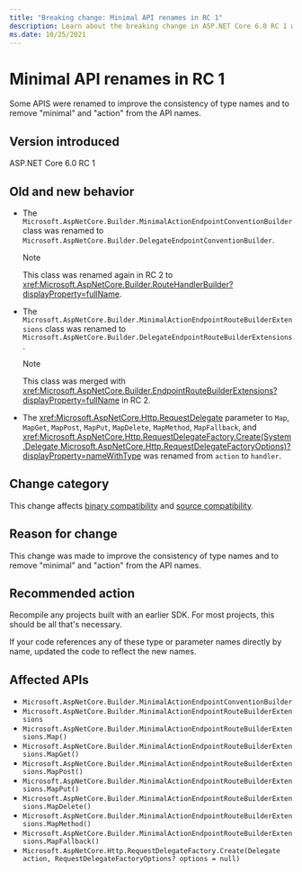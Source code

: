 ```yaml
---
title: "Breaking change: Minimal API renames in RC 1"
description: Learn about the breaking change in ASP.NET Core 6.0 RC 1 where some minimal APIs were renamed.
ms.date: 10/25/2021
---
```

# Minimal API renames in RC 1

Some APIS were renamed to improve the consistency of type names and to remove "minimal" and "action" from the API names.

## Version introduced

ASP.NET Core 6.0 RC 1

## Old and new behavior

- The `Microsoft.AspNetCore.Builder.MinimalActionEndpointConventionBuilder` class was renamed to `Microsoft.AspNetCore.Builder.DelegateEndpointConventionBuilder`.

  > [!NOTE]
  > This class was renamed again in RC 2 to <xref:Microsoft.AspNetCore.Builder.RouteHandlerBuilder?displayProperty=fullName>.

- The `Microsoft.AspNetCore.Builder.MinimalActionEndpointRouteBuilderExtensions` class was renamed to `Microsoft.AspNetCore.Builder.DelegateEndpointRouteBuilderExtensions`.

  > [!NOTE]
  > This class was merged with <xref:Microsoft.AspNetCore.Builder.EndpointRouteBuilderExtensions?displayProperty=fullName> in RC 2.

- The <xref:Microsoft.AspNetCore.Http.RequestDelegate> parameter to `Map`, `MapGet`, `MapPost`, `MapPut`, `MapDelete`, `MapMethod`, `MapFallback`, and <xref:Microsoft.AspNetCore.Http.RequestDelegateFactory.Create(System.Delegate,Microsoft.AspNetCore.Http.RequestDelegateFactoryOptions)?displayProperty=nameWithType> was renamed from `action` to `handler`.

## Change category

This change affects [binary compatibility](../../categories.md#binary-compatibility) and [source compatibility](../../categories.md#source-compatibility).

## Reason for change

This change was made to improve the consistency of type names and to remove "minimal" and "action" from the API names.

## Recommended action

Recompile any projects built with an earlier SDK. For most projects, this should be all that's necessary.

If your code references any of these type or parameter names directly by name, updated the code to reflect the new names.

## Affected APIs

- `Microsoft.AspNetCore.Builder.MinimalActionEndpointConventionBuilder`
- `Microsoft.AspNetCore.Builder.MinimalActionEndpointRouteBuilderExtensions`
- `Microsoft.AspNetCore.Builder.MinimalActionEndpointRouteBuilderExtensions.Map()`
- `Microsoft.AspNetCore.Builder.MinimalActionEndpointRouteBuilderExtensions.MapGet()`
- `Microsoft.AspNetCore.Builder.MinimalActionEndpointRouteBuilderExtensions.MapPost()`
- `Microsoft.AspNetCore.Builder.MinimalActionEndpointRouteBuilderExtensions.MapPut()`
- `Microsoft.AspNetCore.Builder.MinimalActionEndpointRouteBuilderExtensions.MapDelete()`
- `Microsoft.AspNetCore.Builder.MinimalActionEndpointRouteBuilderExtensions.MapMethod()`
- `Microsoft.AspNetCore.Builder.MinimalActionEndpointRouteBuilderExtensions.MapFallback()`
- `Microsoft.AspNetCore.Http.RequestDelegateFactory.Create(Delegate action, RequestDelegateFactoryOptions? options = null)`
